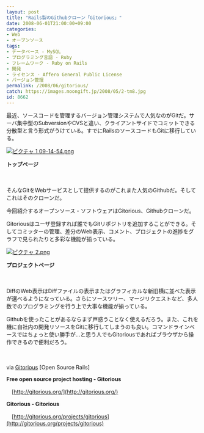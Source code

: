 ```yaml
---
layout: post
title: "Rails製のGithubクローン「Gitorious」"
date: 2008-06-01T21:00:00+09:00
categories:
- Web
- オープンソース
tags: 
- データベース - MySQL
- プログラミング言語 - Ruby
- フレームワーク - Ruby on Rails
- 開発
- ライセンス - Affero General Public License
- バージョン管理
permalink: /2008/06/gitorious/
catch: https://images.moongift.jp/2008/05/2-tm8.jpg
id: 8662
---
```

最近、ソースコードを管理するバージョン管理システムで人気なのがGitだ。サーバ集中型のSubversionやCVSと違い、クライアントサイドでコミットできる分散型と言う形式がうけている。すでにRailsのソースコードもGitに移行している。

  

[![ピクチャ 1 09-14-54.png](https://images.moongift.jp/2008/06/1-09-14-54-tm.jpg)](https://images.moongift.jp/2008/06/1-09-14-54.jpg)  
  
**トップページ**

  

　

  

そんなGitをWebサービスとして提供するのがこれまた人気のGithubだ。そしてこれはそのクローンだ。

  

今回紹介するオープンソース・ソフトウェアはGitorious、Githubクローンだ。

  
  
<!--more-->  

Gitoriousはユーザ登録すれば誰でもGitリポジトリを追加することができる。そしてコミッターの管理、差分のWeb表示、コメント、プロジェクトの進捗をグラフで見られたりと多彩な機能が揃っている。

  

[![ピクチャ 2.png](https://images.moongift.jp/2008/05/2-tm8.jpg)](https://images.moongift.jp/2008/05/216.jpg)  
  
**プロジェクトページ**

  

　

  

DiffのWeb表示はDiffファイルの表示またはグラフィカルな新旧横に並べた表示が選べるようになっている。さらにソースツリー、マージリクエストなど、多人数でのプログラミングを行う上で大事な機能が揃っている。

  

Githubを使ったことがあるならまず戸惑うことなく使えるだろう。また、これを機に自社内の開発リソースをGitに移行してしまうのも良い。コマンドラインベースではちょっと使い勝手が…と思う人でもGitoriousであればブラウザから操作できるので便利だろう。

  

　

  

via [Gitorious](http://www.opensourcerails.com/projects/42-Gitorious) [Open Source Rails]

  

**Free open source project hosting - Gitorious**  
  
　[http://gitorious.org/](http://gitorious.org/)

  

**Gitorious - Gitorious**  
  
　[http://gitorious.org/projects/gitorious](http://gitorious.org/projects/gitorious)

  
